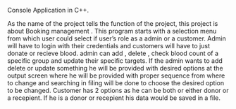 Console Application in C++.

As the name of the project tells the function of the project, this project is about Booking management . This program starts with a selection menu from which user could select if user’s role as a admin or a customer. Admin will have to login with their credentials and customers will have to just donate or recieve blood.
admin can add , delete , check blood count of a specific group and update their specific targets. If the admin wants to add delete or update something he will be provided with desired options at the output screen where he will be provided with proper sequence from where to change and searching in filing will be done to choose the desired option to be changed.
Customer has 2 options as he can be both or either donor or a recepient. If he is a donor or recepient his data would be saved in a file.
